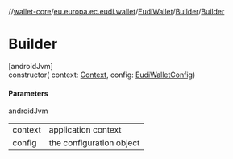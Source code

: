 //[wallet-core](../../../../index.md)/[eu.europa.ec.eudi.wallet](../../index.md)/[EudiWallet](../index.md)/[Builder](index.md)/[Builder](-builder.md)

# Builder

[androidJvm]\
constructor(
context: [Context](https://developer.android.com/reference/kotlin/android/content/Context.html),
config: [EudiWalletConfig](../../-eudi-wallet-config/index.md))

#### Parameters

androidJvm

|         |                          |
|---------|--------------------------|
| context | application context      |
| config  | the configuration object |
